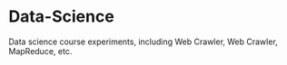# Data-Science
Data science course experiments, including Web Crawler, Web Crawler, MapReduce, etc.
